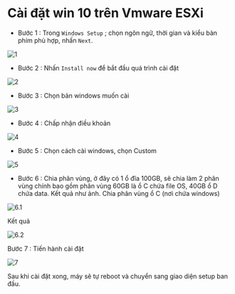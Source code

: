 # Cài đặt win 10 trên Vmware ESXi

* Bước 1 : Trong `Windows Setup` ; chọn ngôn ngữ, thời gian và kiểu bàn phím phù hợp, nhấn `Next`.

![1]()

* Bước 2 : Nhấn `Install now` để bắt đầu quá trình cài đặt

![2]()

* Bước 3 : Chọn bản windows muốn cài

![3]()

* Bước 4 : Chấp nhận điều khoản

![4]()

* Bước 5 : Chọn cách cài windows, chọn Custom

![5]()

* Bước 6 : Chia phân vùng, ở đây có 1 ổ đĩa 100GB, sẽ chia làm 2 phân vùng chính bao gồm phân vùng 60GB là ổ C chứa file OS, 40GB ổ D chứa data.
Kết quả như ảnh.
Chia phân vùng ổ C (nơi chứa windows)

![6.1]()

Kết quả 

![6.2]()

Bước 7 : Tiến hành cài đặt

![7]()

Sau khi cài đặt xong, máy sẽ tự reboot và chuyển sang giao diện setup ban đầu. 

